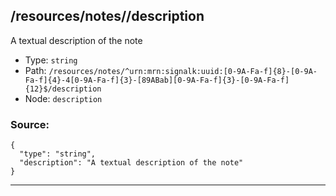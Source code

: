 ## /resources/notes/<RegExp>/description

A textual description of the note

* Type: `string`
* Path: `/resources/notes/^urn:mrn:signalk:uuid:[0-9A-Fa-f]{8}-[0-9A-Fa-f]{4}-4[0-9A-Fa-f]{3}-[89ABab][0-9A-Fa-f]{3}-[0-9A-Fa-f]{12}$/description`
* Node: `description`

### Source:
```
{
  "type": "string",
  "description": "A textual description of the note"
}
```

---
